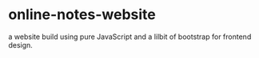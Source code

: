 # online-notes-website
a website build using pure JavaScript and a lilbit of bootstrap for frontend design.
